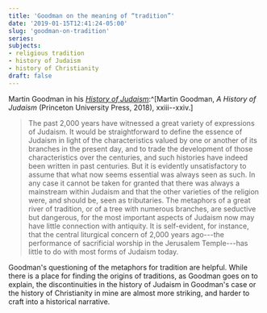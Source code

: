 ```yaml
---
title: 'Goodman on the meaning of “tradition”'
date: '2019-01-15T12:41:24-05:00'
slug: 'goodman-on-tradition'
series:
subjects:
- religious tradition
- history of Judaism
- history of Christianity
draft: false
---
```


Martin Goodman in his [*History of Judaism*](https://press.princeton.edu/titles/11220.html):^[Martin Goodman, *A History of Judaism* (Princeton University Press, 2018), xxiii--xxiv.]

> The past 2,000 years have witnessed a great variety of expressions of Judaism. It would be straightforward to define the essence of Judaism in light of the characteristics valued by one or another of its branches in the present day, and to trade the development of those characteristics over the centuries, and such histories have indeed been written in past centuries. But it is evidently unsatisfactory to assume that what now seems essential was always seen as such. In any case it cannot be taken for granted that there was always a mainstream within Judaism and that the other varieties of the religion were, and should be, seen as tributaries. The metaphors of a great river of tradition, or of a tree with numerous branches, are seductive but dangerous, for the most important aspects of Judaism now may have little connection with antiquity. It is self-evident, for instance, that the central liturgical concern of 2,000 years ago---the performance of sacrificial worship in the Jerusalem Temple---has little to do with most forms of Judaism today. 

Goodman's questioning of the metaphors for tradition are helpful. While there is a place for finding the origins of traditions, as Goodman goes on to explain, the discontinuities in the history of Judaism in Goodman's case or the history of Christianity in mine are almost more striking, and harder to craft into a historical narrative. 

